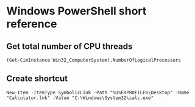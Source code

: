 # Windows PowerShell short reference

## Get total number of CPU threads

```shell script
(Get-CimInstance Win32_ComputerSystem).NumberOfLogicalProcessors
```

## Create shortcut

```shell script
New-Item -ItemType SymbolicLink -Path "%USERPROFILE%\Desktop" -Name "Calculator.lnk" -Value "C:\Windows\System32\calc.exe"
```
